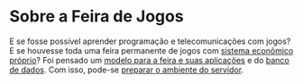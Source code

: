 # Sobre a Feira de Jogos

E se fosse possível aprender programação e telecomunicações com jogos? E se houvesse toda uma feira permanente de jogos com [sistema econômico próprio](economia.md)? Foi pensado um [modelo para a feira e suas aplicações](integracao-entre-jogos-e-banco.md) e do [banco de dados](servicos-em-nuvem.md). Com isso, pode-se [preparar o ambiente do servidor](arquivos-de-configuração.md).
